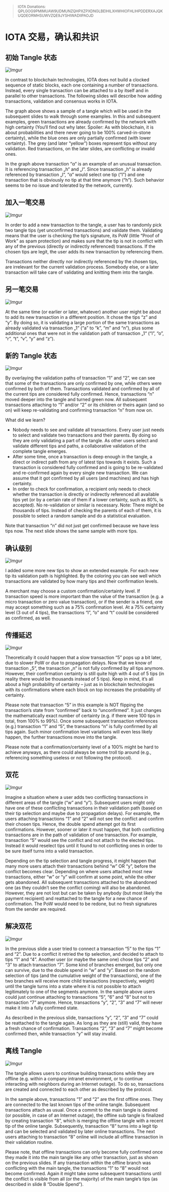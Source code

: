 
><sup>IOTA Donations: QPLGOG9PMIMUAW9UDMUNZQHPXZPXDNGLBEIHILXHWHIOFHLIHPDDERXAJQKUQDEORMHSUWVZQE9JYSHIWADIIPAOJD</sup>

# IOTA 交易，确认和共识

## 初始 Tangle 状态

![Imgur](https://i.imgur.com/nJEE6Gp.png)

In contrast to blockchain technologies, IOTA does not build a clocked sequence of static blocks, each one containing a number of transactions. Instead, every single transaction can be attached to a by itself and in parallel to other transactions. The following slides will describe how adding transactions, validation and consensus works in IOTA.

The graph above shows a sample of a tangle which will be used in the subsequent slides to walk through some examples. In this and subsequent examples, green transactions are already confirmed by the network with high certainty (You‘ll find out why later. Spoiler: As with blockchain, it is about probabilities and there never going to be 100% carved-in-stone certainty), while the blue ones are only partially confirmed (with lower certainty). The grey (and later “yellow”) boxes represent tips without any validation. Red transactions, on the later slides, are conflicting or invalid ones.

In the graph above transaction “α“ is an example of an unusual transaction. It is referencing transaction „h“ and „l“. Since transaction „h“ is already referenced by transaction „l“, “α“ would select one tip (“l”) and one transaction that is obviously no tip at that time anymore (“h”). Such behavior seems to be no issue and tolerated by the network, currently.



## 加入一笔交易

![Imgur](https://i.imgur.com/jnl4F7n.png)

In order to add a new transaction to the tangle, a user has to randomly pick two tangle tips (yet unconfirmed transactions) and validate them. Validating means that the user is checking the tip‘s signature, its PoW (little “Proof of Work” as spam protection) and makes sure that the tip is not in conflict with any of the previous (directly or indirectly referenced) transactions. If the chosen tips are legit, the user adds its new transaction by referencing them.

Transactions neither directly nor indirectly referenced by the chosen tips, are irrelevant for the current validation process. Somebody else, or a later transaction will take care of validating and knitting them into the tangle.

## 另一笔交易

![Imgur](https://i.imgur.com/9cLQIS5.png)

At the same time (or earlier or later, whatever) another user might be about to add its new transaction in a different position. It chose the tips “z” and “y”. By doing so, it is validating a large portion of the same transactions as already validated via transaction „1“ (“a” to “k”, “m” and “n”), plus some additional ones that were not in the validation path of transaction „1“ (“l”, “o”, “r”, “t”, “v”, “y” and “z”).



## 新的 Tangle 状态

![Imgur](https://i.imgur.com/0VrE8BE.png)

By overlaying the validation paths of transaction “1” and “2”, we can see that some of the transactions are only confirmed by one, while others were confirmed by both of them. Transactions validated and confirmed by all of the current tips are considered fully confirmed. Hence, transactions “n” moved deeper into the tangle and turned green now. All subsequent transactions attaching to “1” and/or “2” or its children or theirs again (and so on) will keep re-validating and confirming transaction “n” from now on.

What did we learn?
- Nobody needs to see and validate all transactions. Every user just needs to select and validate two transactions and their parents. By doing so they are only validating a part of the tangle. As other users select and validate different tips and paths, a collaborative validation of the complete tangle emerges. 
- After some time, once a transaction is deep enough in the tangle, a direct or indirect path from any of latest tips towards it exists. Such a transaction is considered fully confirmed and is going to be re-validated and re-confirmed again by every single new transaction.  We can assume that it got confirmed by all users (and machines) and has high certainty.
- In order to check for confirmation, a recipient only needs to check whether the transaction is directly or indirectly referenced all available tips yet (or by a certain rate of them if a lower certainty, such as 80%, is accepted). No re-validation or similar is necessary. Note: There might be thousands of tips. Instead of checking the parents of each of them, it is possible to select a random sample and do a statistical evaluation.

Note that transaction “n” did not just get confirmed because we have less tips now. The next slide shows the same sample with more tips.



## 确认级别

![Imgur](https://i.imgur.com/s1oERZN.png)

I added some more new tips to show an extended example. For each new tip its validation path is highlighted. By the coloring you can see well which transactions are validated by how many tips and their confirmation levels.

A merchant may choose a custom confirmation/certainty level. If transaction speed is more important than the value of the transaction (e.g. a micro transaction or zero value transaction), or if the sender is a friend, one may accept something such as a 75% confirmation level. At a 75% certainty level (3 out of 4 tips), the transactions “l”, “o” and “t” could be considered as confirmed, as well.



## 传播延迟

![Imgur](https://i.imgur.com/QLPpmKA.png)

Theoretically it could happen that a slow transaction “5” pops up a bit later, due to slower PoW or due to propagation delays. Now that we know of transaction „5“, the transaction „n“ is not fully confirmed by all tips anymore. However, their confirmation certainty is still quite high with 4 out of 5 tips (in reality there would be thousands instead of 5 tips). Keep in mind, it’s all about a high probability of certainty – just as in blockchain technologies with its confirmations where each block on top increases the probability of certainty. 

Please note that transaction “5” in this example is NOT flipping the transaction’s state from “confirmed” back to “unconfirmed”. It just changes the mathematically exact number of certainty (e.g. if there were 100 tips in total, from 100% to 99%). Once some subsequent transaction references (e.g.) transaction “1” and “5”, the transactions “n” is fully confirmed by all tips again. Such minor confirmation level variations will even less likely happen, the further transactions move into the tangle.

Please note that a confirmation/certainty level of a 100% might be hard to achieve anyways, as there could always be some troll tip around (e.g., referencing something useless or not following the protocol). 



## 双花

![Imgur](https://i.imgur.com/DUsFpSA.png)

Imagine a situation where a user adds two conflicting transactions in different areas of the tangle (“w” and “y”). Subsequent users might only have one of these conflicting transactions in their validation path (based on their tip selection and maybe due to propagation delays). For example, the users attaching transactions “1” and “2” will not see the conflict and confirm their chosen tips. Hence, the double spend attempt got its first confirmations. However, sooner or later it must happen, that both conflicting transactions are in the path of validation of one transaction. For example, transaction “5” would see the conflict and not attach to the elected tips. Instead it would reselect tips until it found to not conflicting ones in order to be sure itself turns into a valid transaction.

Depending on the tip selection and tangle progress, it might happen that many more users attach their transactions behind “w” OR “y”, before the conflict becomes clear. Depending on where users attached most new transactions, either “w” or “y” will confirm at some point, while the other gets abandoned. All subsequent transactions attached to the abandoned one (as they couldn’t see the conflict coming) will also be abandoned. However, they are not lost but can be taken by anybody (but most likely the payment recipient) and reattached to the tangle for a new chance of confirmation. The PoW would need to be redone, but no fresh signatures from the sender are required.



## 解决双花

![Imgur](https://i.imgur.com/pbOjVu1.png)

In the previous slide a user tried to connect a transaction “5” to the tips “1” and “2”. Due to a conflict it retried the tip selection, and decided to attach to tips “1” and “4”. Another user (or maybe the same one) chose tips “2” and “3” to attach transaction “7”.  Some kind of branches emerged, but only one can survive, due to the double spend in “w” and “y”. Based on the random selection of tips (and the cumulative weight of the transactions), one of the two branches will receive more child transactions (respectively, weight) until the tangle turns into a state where it is not possible to attach legitimately to one of the segments anymore. In the sample above users could just continue attaching to transactions “5”, “6” and “8” but not to transaction “7” anymore. Hence, transactions “y”, “2”, “3” and “7” will never make it into a fully confirmed state.

As described in the previous slide, transactions “y”, “2”, “3” and “7” could be reattached to the tangle again. As long as they are (still) valid, they have a fresh chance of confirmation. Transactions “2”, “3” and “7” might become confirmed then, while transaction “y” will stay invalid.



## 离线 Tangle

![Imgur](https://i.imgur.com/C0zaub3.png)

The tangle allows users to continue building transactions while they are offline (e.g. within a company intranet environment, or to continue interacting with neighbors during an Internet outage). To do so, transactions are created and connected to each other as described by the protocol. 

In the sample above, transactions “1” and “2” are the first offline ones. They are connected to the last known tips of the online tangle. Subsequent transactions attach as usual. Once a commit to the main tangle is desired (or possible, in case of an Internet outage), the offline sub tangle is finalized by creating transaction “8”, which is merging the offline tangle with a recent tip of the online tangle. Subsequently, transaction “8” turns into a legit tip and can be selected and validated by later online transactions. The next users attaching to transaction “8” online will include all offline transaction in their validation routine.

Please note, that offline transactions can only become fully confirmed once they made it into the main tangle like any other transaction, just as shown on the previous slides. If any transaction within the offline branch was conflicting with the main tangle, the transactions “1” to “8” would not become confirmed. Again it might take some subsequent transactions until the conflict is visible from all (or the majority) of the main tangle’s tips (as described in slide 8 “Double Spend”).




